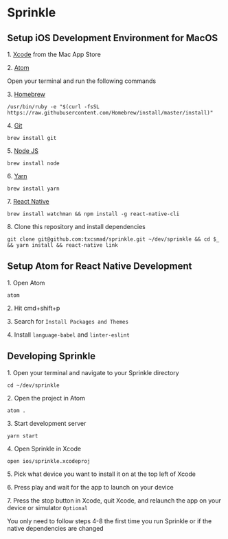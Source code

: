 # Sprinkle

## Setup iOS Development Environment for MacOS
1\. [Xcode](https://itunes.apple.com/us/app/xcode/id497799835?mt=12) from the Mac App Store

2\. [Atom](https://atom.io)

Open your terminal and run the following commands

3\. [Homebrew](https://brew.sh)
```
/usr/bin/ruby -e "$(curl -fsSL https://raw.githubusercontent.com/Homebrew/install/master/install)"
```
4\. [Git](https://www.git-scm.com)
```
brew install git
```
5\. [Node JS](https://nodejs.org/en/)
```
brew install node
```
6\. [Yarn](https://yarnpkg.com/en/)
```
brew install yarn
```
7\. [React Native](https://facebook.github.io/react-native/)
```
brew install watchman && npm install -g react-native-cli
```
8\. Clone this repository and install dependencies
```
git clone git@github.com:txcsmad/sprinkle.git ~/dev/sprinkle && cd $_ && yarn install && react-native link
```

## Setup Atom for React Native Development
1\. Open Atom
```
atom
```
2\. Hit cmd+shift+p

3\. Search for `Install Packages and Themes`

4\. Install `language-babel` and `linter-eslint`

## Developing Sprinkle
1\. Open your terminal and navigate to your Sprinkle directory
```
cd ~/dev/sprinkle
```
2\. Open the project in Atom
```
atom .
```
3\. Start development server
```
yarn start
```
4\. Open Sprinkle in Xcode
```
open ios/sprinkle.xcodeproj
```
5\. Pick what device you want to install it on at the top left of Xcode

6\. Press play and wait for the app to launch on your device

7\. Press the stop button in Xcode, quit Xcode, and relaunch the app on your device or simulator `Optional`

You only need to follow steps 4-8 the first time you run Sprinkle or if the native dependencies are changed
